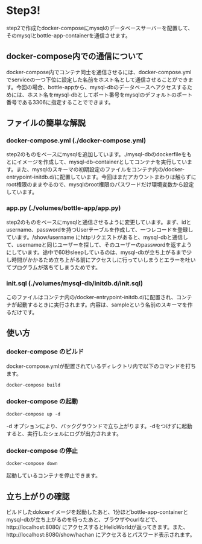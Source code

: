 # Step3!
step2で作成たdocker-composeにmysqlのデータベースサーバーを配置して、そのmysqlとbottle-app-containerを通信させます。

## docker-compose内での通信について
docker-compose内でコンテナ同士を通信させるには、docker-compose.ymlでserviceの一つ下位に設定した名前をホスト名として通信させることができます。今回の場合、bottle-appから、mysql-dbのデータベースへアクセスするためには、ホスト名をmysql-dbとしてポート番号をmysqlのデフォルトのポート番号である3306に指定することでできます。

## ファイルの簡単な解説
### docker-compose.yml (./docker-compose.yml)
step2のものをベースにmysqlを追加しています。./mysql-dbのdockerfileをもとにイメージを作成して、mysql-db-containerとしてコンテナを実行しています。また、mysqlのスキーマの初期設定のファイルをコンテナ内の/docker-entrypoint-initdb.d/に配置しています。今回はまだアカウントまわりは触らずにroot権限のままやるので、mysqlのroot権限のパスワードだけ環境変数から設定しています。

### app.py (./volumes/bottle-app/app.py)
step2のものをベースにmysqlと通信させるように変更しています。まず、idとusername、passwordを持つUserテーブルを作成して、一つレコードを登録しています。/show/username にhttpリクエストがあると、mysql-dbと通信して、usernameと同じユーザーを探して、そのユーザーのpasswordを返すようにしています。途中で60秒sleepしているのは、mysql-dbが立ち上がるまで少し時間がかかるため立ち上がる前にアクセスしに行っていしまうとエラーを吐いてプログラムが落ちてしまうためです。

### init.sql (./volumes/mysql-db/initdb.d/init.sql)
このファイルはコンテナ内の/docker-entrypoint-initdb.d/に配置され、コンテナが起動するときに実行されます。内容は、sampleという名前のスキーマを作るだけです。

## 使い方
### docker-compose のビルド
docker-compose.ymlが配置されているディレクトリ内で以下のコマンドを打ちます。
```
docker-compose build
```

### docker-compose の起動
```
docker-compose up -d
```
-d オプションにより、バックグラウンドで立ち上がります。-dをつけずに起動すると、実行したシェルにログが出力されます。

### docker-compose の停止
```
docker-compose down
```
起動しているコンテナを停止できます。

## 立ち上がりの確認
ビルドしたdokcerイメージを起動したあと、1分ほどbottle-app-containerとmysql-dbが立ち上がるのを待ったあと、ブラウザやcurlなどで、http://localhost:8080/ にアクセスするとHelloWorldが返ってきます。また、http://localhost:8080/show/hachan にアクセスるとパスワード表示されます。